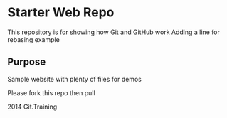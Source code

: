 # Starter Web Repo

This repository is for showing how Git and GitHub work
Adding a line for rebasing example

## Purpose

Sample website with plenty of files for demos

Please fork this repo then pull

2014 Git.Training

